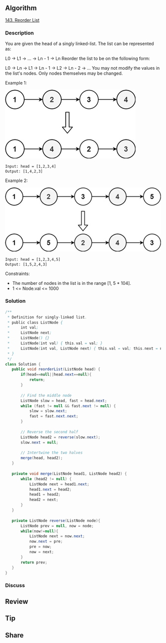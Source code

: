 ## Algorithm

[143. Reorder List](https://leetcode.com/problems/reorder-list/)

### Description

You are given the head of a singly linked-list. The list can be represented as:

L0 → L1 → … → Ln - 1 → Ln
Reorder the list to be on the following form:

L0 → Ln → L1 → Ln - 1 → L2 → Ln - 2 → …
You may not modify the values in the list's nodes. Only nodes themselves may be changed.



Example 1:

![](assets/20210409-668a6336.png)

```
Input: head = [1,2,3,4]
Output: [1,4,2,3]
```


Example 2:

![](assets/20210409-b416c728.png)

```
Input: head = [1,2,3,4,5]
Output: [1,5,2,4,3]
```

Constraints:

- The number of nodes in the list is in the range [1, 5 * 104].
- 1 <= Node.val <= 1000

### Solution

```java
/**
 * Definition for singly-linked list.
 * public class ListNode {
 *     int val;
 *     ListNode next;
 *     ListNode() {}
 *     ListNode(int val) { this.val = val; }
 *     ListNode(int val, ListNode next) { this.val = val; this.next = next; }
 * }
 */
class Solution {
   public void reorderList(ListNode head) {
       if(head==null||head.next==null){
           return;
       }

       // Find the middle node
       ListNode slow = head, fast = head.next;
       while (fast != null && fast.next != null) {
           slow = slow.next;
           fast = fast.next.next;
       }

       // Reverse the second half
       ListNode head2 = reverse(slow.next);
       slow.next = null;

       // Intertwine the two halves
       merge(head, head2);
   }

   private void merge(ListNode head1, ListNode head2) {
       while (head2 != null) {
           ListNode next = head1.next;
           head1.next = head2;
           head1 = head2;
           head2 = next;
       }
   }

   private ListNode reverse(ListNode node){
       ListNode prev = null, now = node;
       while(now!=null){
           ListNode next = now.next;
           now.next = pre;
           pre = now;
           now = next;
       }
       return prev;
   }
}
```

### Discuss

## Review


## Tip


## Share
